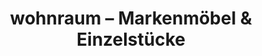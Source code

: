 ---
title: "wohnraum – Markenmöbel & Einzelstücke"
url: /dreieich/wohnraum-markenmoebel-und-einzelstuecke/
shop: Möbel
---
